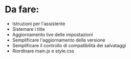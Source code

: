 # Da fare:
- Istruzioni per l'assistente
- Sistemare i title
- Aggiornamento live delle impostazioni
- Semplificare l'aggiornamento della versione
- Semplificare il controllo di compatibilità dei salvataggi
- Riordinare main.js e style.css